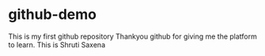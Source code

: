 # github-demo
This is my first github repository
Thankyou github for giving me the platform to learn.
This is Shruti Saxena
